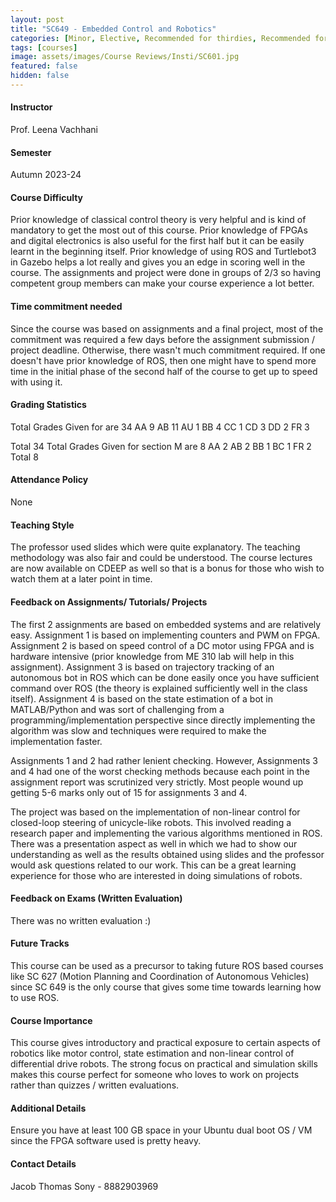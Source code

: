 ```yaml
---
layout: post
title: "SC649 - Embedded Control and Robotics"
categories: [Minor, Elective, Recommended for thirdies, Recommended for fourthies, Dynamics and Control, Robotics and Control]
tags: [courses]
image: assets/images/Course Reviews/Insti/SC601.jpg
featured: false
hidden: false
---
```


#### Instructor
Prof. Leena Vachhani

#### Semester
Autumn 2023-24

#### Course Difficulty
Prior knowledge of classical control theory is very helpful and is kind of mandatory to get the most out of this course. Prior knowledge of FPGAs and digital electronics is also useful for the first half but it can be easily learnt in the beginning itself. Prior knowledge of using ROS and Turtlebot3 in Gazebo helps a lot really and gives you an edge in scoring well in the course. The assignments and project were done in groups of 2/3 so having competent group members can make your course experience a lot better.

#### Time commitment needed
Since the course was based on assignments and a final project, most of the commitment was required a few days before the assignment submission / project deadline. Otherwise, there wasn't much commitment required. If one doesn't have prior knowledge of ROS, then one might have to spend more time in the initial phase of the second half of the course to get up to speed with using it.

#### Grading Statistics
Total Grades Given for are        34
AA        9
AB        11
AU        1
BB        4
CC        1
CD        3
DD        2
FR        3

Total        34
Total Grades Given for section M are        8
AA        2
AB        2
BB        1
BC        1
FR        2
Total        8

#### Attendance Policy
None

#### Teaching Style
The professor used slides which were quite explanatory. The teaching methodology was also fair and could be understood. The course lectures are now available on CDEEP as well so that is a bonus for those who wish to watch them at a later point in time.

#### Feedback on Assignments/ Tutorials/ Projects
The first 2 assignments are based on embedded systems and are relatively easy. Assignment 1 is based on implementing counters and PWM on FPGA. Assignment 2 is based on speed control of a DC motor using FPGA and is hardware intensive (prior knowledge from ME 310 lab will help in this assignment). Assignment 3 is based on trajectory tracking of an autonomous bot in ROS which can be done easily once you have sufficient command over ROS (the theory is explained sufficiently well in the class itself). Assignment 4 is based on the state estimation of a bot in MATLAB/Python and was sort of challenging from a programming/implementation perspective since directly implementing the algorithm was slow and techniques were required to make the implementation faster. 

Assignments 1 and 2 had rather lenient checking. However, Assignments 3 and 4 had one of the worst checking methods because each point in the assignment report was scrutinized very strictly. Most people wound up getting 5-6 marks only out of 15 for assignments 3 and 4. 

The project was based on the implementation of non-linear control for closed-loop steering of unicycle-like robots. This involved reading a research paper and implementing the various algorithms mentioned in ROS. There was a presentation aspect as well in which we had to show our understanding as well as the results obtained using slides and the professor would ask questions related to our work. This can be a great learning experience for those who are interested in doing simulations of robots.

#### Feedback on Exams (Written Evaluation)
There was no written evaluation :)

#### Future Tracks
This course can be used as a precursor to taking future ROS based courses like SC 627 (Motion Planning and Coordination of Autonomous Vehicles) since SC 649 is the only course that gives some time towards learning how to use ROS.

#### Course Importance
This course gives introductory and practical exposure to certain aspects of robotics like motor control, state estimation and non-linear control of differential drive robots. The strong focus on practical and simulation skills makes this course perfect for someone who loves to work on projects rather than quizzes / written evaluations.

#### Additional Details
Ensure you have at least 100 GB space in your Ubuntu dual boot OS / VM since the FPGA software used is pretty heavy.

#### Contact Details
Jacob Thomas Sony - 8882903969

